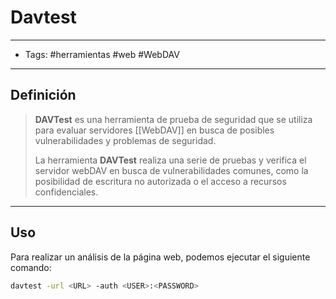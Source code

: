 # Davtest

***

* Tags: #herramientas #web #WebDAV

***

## Definición

> **DAVTest** es una herramienta de prueba de seguridad que se utiliza para evaluar servidores \[\[WebDAV]] en busca de posibles vulnerabilidades y problemas de seguridad.
>
> La herramienta **DAVTest** realiza una serie de pruebas y verifica el servidor webDAV en busca de vulnerabilidades comunes, como la posibilidad de escritura no autorizada o el acceso a recursos confidenciales.

***

## Uso

Para realizar un análisis de la página web, podemos ejecutar el siguiente comando:

```bash
davtest -url <URL> -auth <USER>:<PASSWORD>
```
